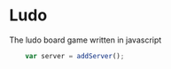 Ludo
====

The ludo board game written in javascript

```javascript
    var server = addServer();
```